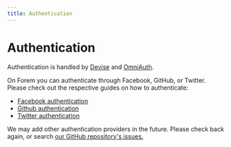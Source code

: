 ```yaml
---
title: Authentication
---
```


# Authentication

Authentication is handled by [Devise](https://github.com/plataformatec/devise)
and [OmniAuth](https://github.com/omniauth/omniauth).

On Forem you can authenticate through Facebook, GitHub, or Twitter. Please check out
the respective guides on how to authenticate:

- [Facebook authentication](/backend/auth-facebook)
- [Github authentication](/backend/auth-github)
- [Twitter authentication](/backend/auth-twitter)

We may add other authentication providers in the future. Please check back
again, or search
[our GitHub repository's issues.](https://github.com/forem/forem/issues)
